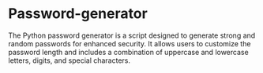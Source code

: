 # Password-generator
The Python password generator is a script designed to generate strong and random passwords for enhanced security. It allows users to customize the password length and includes a combination of uppercase and lowercase letters, digits, and special characters.
